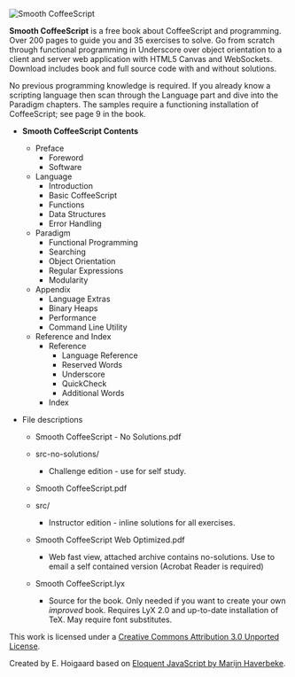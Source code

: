![Smooth CoffeeScript](https://github.com/autotelicum/Smooth-CoffeeScript/raw/master/img/WebHeader.png)

**Smooth CoffeeScript** is a free book about CoffeeScript and programming. Over 200 pages to guide you and 35 exercises to solve. Go from scratch through functional programming in Underscore over object orientation to a client and server web application with HTML5 Canvas and WebSockets. Download includes book and full source code with and without solutions.

No previous programming knowledge is required. If you already know a scripting language then scan through the Language part and dive into the Paradigm chapters. The samples require a functioning installation of CoffeeScript; see page 9 in the book.

* **Smooth CoffeeScript Contents**
    * Preface
        * Foreword
        * Software
    * Language
        * Introduction
        * Basic CoffeeScript
        * Functions
        * Data Structures
        * Error Handling
    * Paradigm
        * Functional Programming
        * Searching
        * Object Orientation
        * Regular Expressions
        * Modularity
    * Appendix
        * Language Extras
        * Binary Heaps
        * Performance
        * Command Line Utility
    * Reference and Index
        * Reference
            * Language Reference
            * Reserved Words
            * Underscore
            * QuickCheck
            * Additional Words
        * Index

* File descriptions

    * Smooth CoffeeScript - No Solutions.pdf
    * src-no-solutions/
        * Challenge edition - use for self study.

    * Smooth CoffeeScript.pdf
    * src/
        * Instructor edition - inline solutions for all exercises.

    * Smooth CoffeeScript Web Optimized.pdf
        * Web fast view, attached archive contains no-solutions.
          Use to email a self contained version (Acrobat Reader is required)

    * Smooth CoffeeScript.lyx
        * Source for the book. Only needed if you want to create
          your own *improved* book. Requires LyX 2.0 and up-to-date
          installation of TeX. May require font substitutes.

This work is licensed under a [Creative Commons Attribution 3.0 Unported License](http://creativecommons.org/licenses/by/3.0/).

Created by E. Hoigaard based on [Eloquent JavaScript by Marijn Haverbeke](http://eloquentjavascript.net/).
